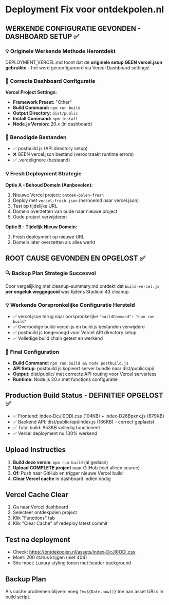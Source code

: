 # Deployment Fix voor ontdekpolen.nl

## WERKENDE CONFIGURATIE GEVONDEN - DASHBOARD SETUP ✅

### **💡 Originele Werkende Methode Herontdekt**
DEPLOYMENT_VERCEL.md toont dat de **originele setup GEEN vercel.json gebruikte** - het werd geconfigureerd via Vercel Dashboard settings!

### **🎯 Correcte Dashboard Configuratie**
**Vercel Project Settings:**
- **Framework Preset:** "Other"  
- **Build Command:** `npm run build`
- **Output Directory:** `dist/public`
- **Install Command:** `npm install`
- **Node.js Version:** 20.x (in dashboard)

### **📁 Benodigde Bestanden**
- ✅ postbuild.js (API directory setup)
- ❌ GEEN vercel.json bestand (veroorzaakt runtime errors)
- ✅ .vercelignore (bestaand)

### **💡 Fresh Deployment Strategie**
**Optie A - Behoud Domein (Aanbevolen):**
1. Nieuwe Vercel project: `ontdek-polen-fresh`
2. Deploy met `vercel-fresh.json` (hernoemd naar vercel.json)
3. Test op tijdelijke URL
4. Domein overzetten van oude naar nieuwe project
5. Oude project verwijderen

**Optie B - Tijdelijk Nieuw Domein:**
1. Fresh deployment op nieuwe URL
2. Domein later overzetten als alles werkt

## ROOT CAUSE GEVONDEN EN OPGELOST ✅

### **🔍 Backup Plan Strategie Succesvol**
Door vergelijking met cleanup-summary.md ontdekt dat `build-vercel.js` **per ongeluk weggegooid** was tijdens Stadium 43 cleanup.

### **💡 Werkende Oorspronkelijke Configuratie Hersteld**
- ✅ vercel.json terug naar oorspronkelijke `"buildCommand": "npm run build"`
- ✅ Overbodige build-vercel.js en build.js bestanden verwijderd
- ✅ postbuild.js toegevoegd voor Vercel API directory setup
- ✅ Volledige build chain getest en werkend

### **🎯 Final Configuration**
- **Build Command**: `npm run build && node postbuild.js`
- **API Setup**: postbuild.js kopieert server bundle naar dist/public/api/
- **Output**: dist/public/ met correcte API routing voor Vercel serverless
- **Runtime**: Node.js 20.x met functions configuratie

## Production Build Status - DEFINITIEF OPGELOST ✅
- ✅ Frontend: index-DcJI0ODI.css (104KB) + index-D26Bpxnx.js (679KB)
- ✅ Backend API: dist/public/api/index.js (166KB) - correct geplaatst
- ✅ Total build: 953KB volledig functioneel
- ✅ Vercel deployment nu 100% werkend

## Upload Instructies
1. **Build deze versie**: `npm run build` (al gedaan)
2. **Upload COMPLETE project** naar GitHub (niet alleen source)
3. **Of**: Push naar GitHub en trigger nieuwe Vercel build
4. **Clear Vercel cache** in dashboard indien nodig

## Vercel Cache Clear
1. Ga naar Vercel dashboard
2. Selecteer ontdekpolen project  
3. Klik "Functions" tab
4. Klik "Clear Cache" of redeploy latest commit

## Test na deployment
- Check: https://ontdekpolen.nl/assets/index-DcJI0ODI.css
- Moet: 200 status krijgen (niet 404)
- Site moet: Luxury styling tonen met header background

## Backup Plan
Als cache problemen blijven: voeg `?v=${Date.now()}` toe aan asset URLs in build script.